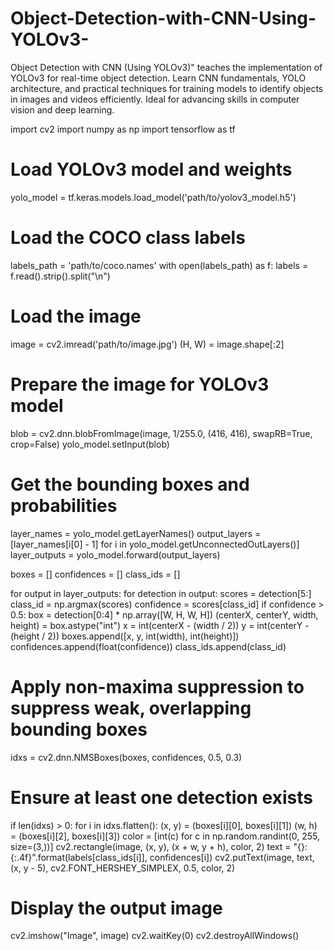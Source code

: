 # Object-Detection-with-CNN-Using-YOLOv3-
Object Detection with CNN (Using YOLOv3)" teaches the implementation of YOLOv3 for real-time object detection. Learn CNN fundamentals, YOLO architecture, and practical techniques for training models to identify objects in images and videos efficiently. Ideal for advancing skills in computer vision and deep learning.


import cv2
import numpy as np
import tensorflow as tf

# Load YOLOv3 model and weights
yolo_model = tf.keras.models.load_model('path/to/yolov3_model.h5')

# Load the COCO class labels
labels_path = 'path/to/coco.names'
with open(labels_path) as f:
    labels = f.read().strip().split("\n")

# Load the image
image = cv2.imread('path/to/image.jpg')
(H, W) = image.shape[:2]

# Prepare the image for YOLOv3 model
blob = cv2.dnn.blobFromImage(image, 1/255.0, (416, 416), swapRB=True, crop=False)
yolo_model.setInput(blob)

# Get the bounding boxes and probabilities
layer_names = yolo_model.getLayerNames()
output_layers = [layer_names[i[0] - 1] for i in yolo_model.getUnconnectedOutLayers()]
layer_outputs = yolo_model.forward(output_layers)

boxes = []
confidences = []
class_ids = []

for output in layer_outputs:
    for detection in output:
        scores = detection[5:]
        class_id = np.argmax(scores)
        confidence = scores[class_id]
        if confidence > 0.5:
            box = detection[0:4] * np.array([W, H, W, H])
            (centerX, centerY, width, height) = box.astype("int")
            x = int(centerX - (width / 2))
            y = int(centerY - (height / 2))
            boxes.append([x, y, int(width), int(height)])
            confidences.append(float(confidence))
            class_ids.append(class_id)

# Apply non-maxima suppression to suppress weak, overlapping bounding boxes
idxs = cv2.dnn.NMSBoxes(boxes, confidences, 0.5, 0.3)

# Ensure at least one detection exists
if len(idxs) > 0:
    for i in idxs.flatten():
        (x, y) = (boxes[i][0], boxes[i][1])
        (w, h) = (boxes[i][2], boxes[i][3])
        color = [int(c) for c in np.random.randint(0, 255, size=(3,))]
        cv2.rectangle(image, (x, y), (x + w, y + h), color, 2)
        text = "{}: {:.4f}".format(labels[class_ids[i]], confidences[i])
        cv2.putText(image, text, (x, y - 5), cv2.FONT_HERSHEY_SIMPLEX, 0.5, color, 2)

# Display the output image
cv2.imshow("Image", image)
cv2.waitKey(0)
cv2.destroyAllWindows()
